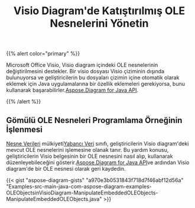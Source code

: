 ﻿---
title: Visio Diagram'de Katıştırılmış OLE Nesnelerini Yönetin
type: docs
weight: 10
url: /tr/java/manipulate-the-embedded-ole-objects-in-visio-diagram/
description: Bu sayfa, ole nesnesinin Aspose.Diagram kitaplığıyla nasıl değiştirileceğini açıklar.
---
{{% alert color="primary" %}}

Microsoft Office Visio, Visio diagram içindeki OLE nesnelerinin değiştirilmesini destekler. Bir visio dosyası Visio çiziminin dışında bulunuyorsa ve geliştiricilerin bu dosyaları çizimin içine otomatik olarak eklemek için Java uygulamalarına bir özellik eklemeleri gerekiyorsa, bunu kullanarak başarabilirler.[Aspose.Diagram for Java API](https://products.aspose.com/diagram/java/).

{{% /alert %}}
## **Gömülü OLE Nesneleri Programlama Örneğinin İşlenmesi**
[Nesne Verileri](https://reference.aspose.com/diagram/java/com.aspose.diagram/foreigndata#ObjectData) mülkiyeti[Yabancı Veri](https://reference.aspose.com/diagram/java/com.aspose.diagram/foreigndata) sınıfı, geliştiricilerin Visio diagram'deki mevcut OLE nesnelerini işlemesine olanak tanır. Bu yardım konusu, geliştiricilerin Visio belgesinin bir OLE nesnesini nasıl alıp, kullanarak düzenleyebileceğini gösterir.[Aspose.Diagram for Java API](https://products.aspose.com/diagram/java)ve ardından Visio diagram'de bir OLE nesnesi olarak geri kaydedin.

{{< gist "aspose-diagram-gists" "a970e3b0531843f718d7f46abf12d56a" "Examples-src-main-java-com-aspose-diagram-examples-OLEObjectsinVisioDiagram-ManipulateEmbeddedOLEObjects-ManipulateEmbeddedOLEObjects.java" >}}
